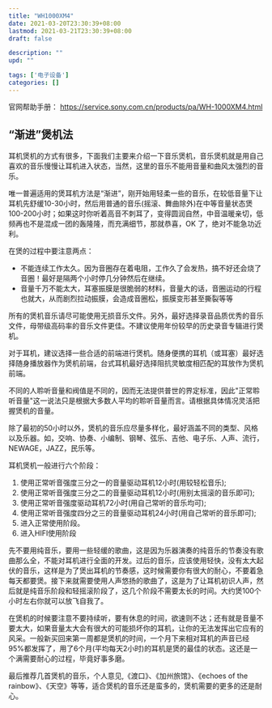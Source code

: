 ```yaml
---
title: "WH1000XM4"
date: 2021-03-20T23:30:39+08:00
lastmod: 2021-03-21T23:30:39+08:00
draft: false

description: ""
upd: ""

tags: ['电子设备']
categories: []
---
```


官网帮助手册： https://service.sony.com.cn/products/pa/WH-1000XM4.html

## “渐进”煲机法

耳机煲机的方式有很多，下面我们主要来介绍一下音乐煲机，音乐煲机就是用自己喜欢的音乐慢慢让耳机进入状态，当然，这里的音乐不能用音量和曲风太强烈的音乐。

唯一普遍适用的煲耳机方法是“渐进”，刚开始用轻柔一些的音乐，在较低音量下让耳机先舒缓10-30小时，然后用普通的音乐(摇滚、舞曲除外)在中等音量状态煲100-200小时；如果这时你听着高音不刺耳了，变得圆润自然，中音温暖亲切，低频再也不是混成一团的轰隆隆，而充满细节，那就恭喜，OK 了，绝对不能急功近利。

在煲的过程中要注意两点：

- 不能连续工作太久。因为音圈存在着电阻，工作久了会发热，搞不好还会烧了音圈！最好是隔两个小时停几分钟然后在继续。
- 音量千万不能太大，耳塞振膜是很脆弱的材料，音量大的话，音圈运动的行程也就大，从而剧烈拉动振膜，会造成音圈松，振膜变形甚至撕裂等等

所有的煲机音乐请尽可能使用无损音乐文件。另外，最好选择录音品质优秀的音乐文件，母带级高码率的音乐文件更佳。不建议使用年份较早的历史录音专辑进行煲机。

对于耳机，建议选择一些合适的前端进行煲机。随身便携的耳机（或耳塞）最好选择随身播放器作为煲机前端，台式耳机最好选择阻抗灵敏度相匹配的耳放作为煲机前端。

不同的人聆听音量和阀值是不同的，因而无法提供普世的界定标准，因此"正常聆听音量"这一说法只是根据大多数人平均的聆听音量而言。请根据具体情况灵活把握煲机的音量。

除了最初的50小时以外，煲机的音乐应尽量多样化，最好涵盖不同的类型、风格以及乐器。如，交响、协奏、小编制、钢琴、弦乐、吉他、电子乐、人声、流行，NEWAGE，JAZZ，民乐等。

耳机煲机一般进行六个阶段：

1. 使用正常听音强度三分之一的音量驱动耳机12小时(用较轻松音乐);
2. 使用正常听音强度三分之二的音量驱动耳机12小时(用别太摇滚的音乐即可);
3. 使用正常听音强度驱动耳机72小时(用自己常听的音乐均可);
4. 使用正常听音强度四分之三的音量驱动耳机24小时(用自己常听的音乐即可);
5. 进入正常使用阶段。
6. 进入HIFI使用阶段

先不要用纯音乐，要用一些轻缓的歌曲，这是因为乐器演奏的纯音乐的节奏没有歌曲那么全，不能对耳机进行全面的开发。过后的音乐，应该使用轻快，没有太大起伏的音乐，这样是为了煲出耳机的节奏感，这时候需要你有很大的耐心，不要着急每天都要煲。接下来就需要使用人声悠扬的歌曲了，这是为了让耳机初识人声，然后就是纯音乐阶段和轻摇滚阶段了，这几个阶段不需要太长的时间。大约煲100个小时左右你就可以放飞自我了。

在煲机的时候要注意不要持续听，要有休息的时间，欲速则不达；还有就是音量不要太大，如果音量太大会有很大的可能损坏你的耳机，让你的无法发挥出它应有的风采。一般新买回来第一周都是煲机的时间，一个月下来相对耳机的声音已经95%都发挥了，用了6个月(平均每天2小时)的耳机是煲的最佳的状态。这还是一个满需要耐心的过程，毕竟好事多磨。

最后推荐几首煲机的音乐，个人意见,《渡口》、《加州旅馆》、《echoes of the rainbow》、《天空》等等，适合煲机的音乐还是蛮多的，煲机需要的更多的还是耐心。
